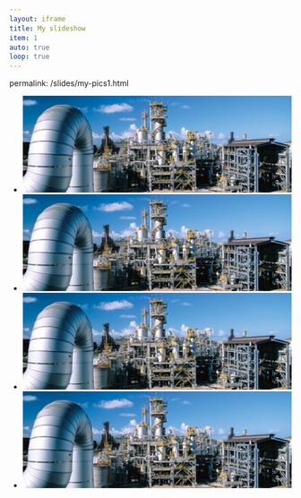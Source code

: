 ```yaml
---
layout: iframe
title: My slideshow
item: 1
auto: true
loop: true
---
```

permalink: /slides/my-pics1.html


* ![A nice pic of mine](my-pics1/home1.jpg)
* ![Another nice pic of mine](my-pics1/home1.jpg)
* ![Another nice pic of mine](my-pics1/home1.jpg)
* ![Another nice pic of mine](my-pics1/home1.jpg)

